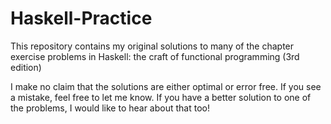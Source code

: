 # Haskell-Practice

This repository contains my original solutions to many of the chapter exercise problems in Haskell: the craft of functional programming (3rd edition)

I make no claim that the solutions are either optimal or error free.
If you see a mistake, feel free to let me know. If you have a better solution to one of the problems, I would like to hear about that too!


